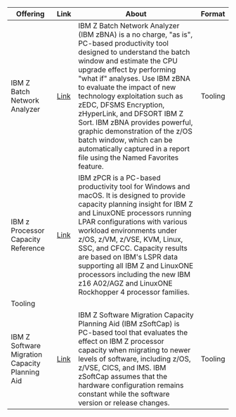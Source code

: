 | Offering    | Link | About | Format |
| -------- | ------- | ------- | ------- |
| IBM Z Batch Network Analyzer | [Link](https://www.ibm.com/support/pages/node/6354321) | IBM Z Batch Network Analyzer (IBM zBNA) is a no charge, "as is", PC-based productivity tool designed to understand the batch window and estimate the CPU upgrade effect by performing "what if" analyses. Use IBM zBNA to evaluate the impact of new technology exploitation such as zEDC, DFSMS Encryption, zHyperLink, and DFSORT IBM Z Sort. IBM zBNA provides powerful, graphic demonstration of the z/OS batch window, which can be automatically captured in a report file using the Named Favorites feature. | Tooling |
| IBM z Processor Capacity Reference | [Link](https://www.ibm.com/support/pages/node/6354029) | IBM zPCR is a PC-based productivity tool for Windows and macOS. It is designed to provide capacity planning insight for IBM Z and LinuxONE processors running LPAR configurations with various workload environments under z/OS, z/VM, z/VSE, KVM, Linux, SSC, and CFCC. Capacity results are based on IBM's LSPR data supporting all IBM Z and LinuxONE processors including the new IBM z16 A02/AGZ and LinuxONE Rockhopper 4 processor families.
| Tooling |
| IBM Z Software Migration Capacity Planning Aid | [Link](https://www.ibm.com/support/pages/node/6354117) | IBM Z Software Migration Capacity Planning Aid (IBM zSoftCap) is PC-based tool that evaluates the effect on IBM Z processor capacity when migrating to newer levels of software, including z/OS, z/VSE, CICS, and IMS. IBM zSoftCap assumes that the hardware configuration remains constant while the software version or release changes. | Tooling |